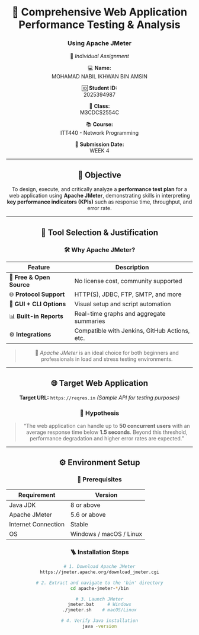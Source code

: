 <div align="center">

<div align="center">

# 🧪 Comprehensive Web Application Performance Testing & Analysis  
### Using **Apache JMeter**  

📘 *Individual Assignment*  

💻 **Name:**  
MOHAMAD NABIL IKHWAN BIN AMSIN

🆔 **Student ID:**  
2025394987  

🏫 **Class:**  
M3CDCS2554C  

📚 **Course:**  
ITT440 - Network Programming  

📅 **Submission Date:**  
WEEK 4

</div>

---

## 🎯 Objective  

To design, execute, and critically analyze a **performance test plan** for a web application using **Apache JMeter**, demonstrating skills in interpreting **key performance indicators (KPIs)** such as response time, throughput, and error rate.

---

## 🧰 Tool Selection & Justification  

### 🛠 Why Apache JMeter?

| Feature | Description |
|----------|--------------|
| 💸 **Free & Open Source** | No license cost, community supported |
| 🌐 **Protocol Support** | HTTP(S), JDBC, FTP, SMTP, and more |
| 🧩 **GUI + CLI Options** | Visual setup and script automation |
| 📊 **Built-in Reports** | Real-time graphs and aggregate summaries |
| ⚙️ **Integrations** | Compatible with Jenkins, GitHub Actions, etc. |

> 🧠 *Apache JMeter* is an ideal choice for both beginners and professionals in load and stress testing environments.

---

## 🌐 Target Web Application  

**Target URL:** `https://reqres.in` *(Sample API for testing purposes)*  

### 🧩 Hypothesis  

> “The web application can handle up to **50 concurrent users** with an average response time below **1.5 seconds**. Beyond this threshold, performance degradation and higher error rates are expected.”

---

## ⚙️ Environment Setup  

### 🧩 Prerequisites  

| Requirement | Version |
|--------------|----------|
| Java JDK | 8 or above |
| Apache JMeter | 5.6 or above |
| Internet Connection | Stable |
| OS | Windows / macOS / Linux |

### 🪜 Installation Steps  

```bash
# 1. Download Apache JMeter
https://jmeter.apache.org/download_jmeter.cgi

# 2. Extract and navigate to the 'bin' directory
cd apache-jmeter-*/bin

# 3. Launch JMeter
jmeter.bat     # Windows
./jmeter.sh    # macOS/Linux

# 4. Verify Java installation
java -version
